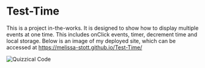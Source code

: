 # Test-Time
This is a project in-the-works. It is designed to show how to display multiple events at one time. This includes onClick events, timer, decrement time and local storage. Below is an image of my deployed site, which can be accessed at https://melissa-stott.github.io/Test-Time/ 

![Quizzical Code](https://github.com/melissa-stott/Test-Time/blob/main/QuizzicalCode.png)